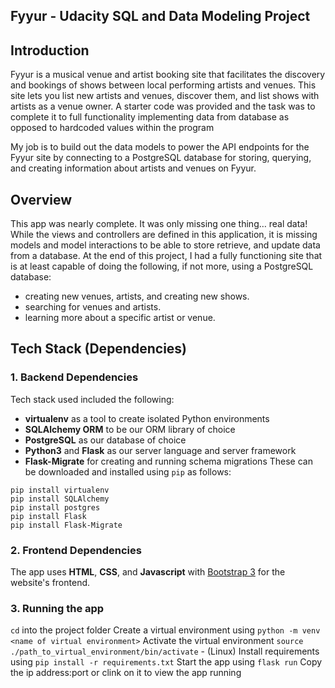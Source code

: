 Fyyur - Udacity SQL and Data Modeling Project
-----

## Introduction

Fyyur is a musical venue and artist booking site that facilitates the discovery and bookings of shows between local performing artists and venues. This site lets you list new artists and venues, discover them, and list shows with artists as a venue owner. A starter code was provided and the task was to complete it to full functionality implementing data from database as opposed to hardcoded values within the program

My job is to build out the data models to power the API endpoints for the Fyyur site by connecting to a PostgreSQL database for storing, querying, and creating information about artists and venues on Fyyur.

## Overview

This app was nearly complete. It was only missing one thing… real data! While the views and controllers are defined in this application, it is missing models and model interactions to be able to store retrieve, and update data from a database. At the end of this project, I had a fully functioning site that is at least capable of doing the following, if not more, using a PostgreSQL database:

* creating new venues, artists, and creating new shows.
* searching for venues and artists.
* learning more about a specific artist or venue.

## Tech Stack (Dependencies)

### 1. Backend Dependencies
Tech stack used included the following:
 * **virtualenv** as a tool to create isolated Python environments
 * **SQLAlchemy ORM** to be our ORM library of choice
 * **PostgreSQL** as our database of choice
 * **Python3** and **Flask** as our server language and server framework
 * **Flask-Migrate** for creating and running schema migrations
These can be downloaded and installed using `pip` as follows:
```
pip install virtualenv
pip install SQLAlchemy
pip install postgres
pip install Flask
pip install Flask-Migrate
```

### 2. Frontend Dependencies
The app uses **HTML**, **CSS**, and **Javascript** with [Bootstrap 3](https://getbootstrap.com/docs/3.4/customize/) for the website's frontend. 

### 3. Running the app

```cd``` into the project folder
Create a virtual environment using ```python -m venv <name of virtual environment>```
Activate the virtual environment ```source ./path_to_virtual_environment/bin/activate``` - (Linux)
Install requirements using ```pip install -r requirements.txt```
Start the app using ```flask run```
Copy the ip address:port or clink on it to view the app running

